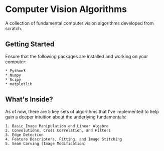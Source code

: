 # Computer Vision Algorithms
A collection of fundamental computer vision algorithms developed from scratch.

## Getting Started

Ensure that the following packages are installed and working on your computer:

    * Python3
    * Numpy
    * Scipy
    * matplotlib

## What's Inside?

As of now, there are 5 key sets of algorithms that I've implemented to help gain a deeper intuition about the underlying fundamentals:

    1. Basic Image Manipulation and Linear Algebra
    2. Convolutions, Cross Correlation, and Filters
    3. Edge Detection
    4. Feature Descriptors, Fitting, and Image Stitching
    5. Seam Carving (Image Modification)
